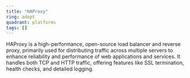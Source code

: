 ```yaml
---
title: "HAProxy"
ring: adopt
quadrant: platforms
tags: []
---
```


HAProxy is a high-performance, open-source load balancer and reverse proxy, primarily used for distributing traffic
across multiple servers to enhance reliability and performance of web applications and services. It handles both TCP and
HTTP traffic, offering features like SSL termination, health checks, and detailed logging. 
